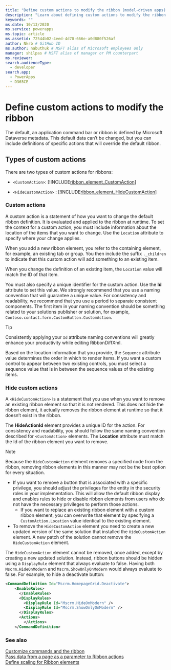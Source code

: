 ```yaml
---
title: "Define custom actions to modify the ribbon (model-driven apps) | Microsoft Docs" # Intent and product brand in a unique string of 43-59 chars including spaces"
description: "Learn about defining custom actions to modify the ribbon." # 115-145 characters including spaces. This abstract displays in the search result."
keywords: ""
ms.date: 10/13/2020
ms.service: powerapps
ms.topic: article
ms.assetid: 72544b02-4eed-4d70-666e-a0d880f526af
author: Nkrb # GitHub ID
ms.author: nabuthuk # MSFT alias of Microsoft employees only
manager: shilpas # MSFT alias of manager or PM counterpart
ms.reviewer: 
search.audienceType: 
  - developer
search.app: 
  - PowerApps
  - D365CE
---
```


# Define custom actions to modify the ribbon

The default, an application command bar or ribbon is defined by Microsoft Dataverse metadata. This default data can’t be changed, but you can include definitions of specific actions that will override the default ribbon.  
  
## Types of custom actions

 There are two types of custom actions for ribbons:  
  
- `<CustomAction>`: [!INCLUDE[ribbon_element_CustomAction](../../includes/ribbon-element-customaction.md)]  
  
- `<HideCustomAction>` : [!INCLUDE[ribbon_element_HideCustomAction](../../includes/ribbon-element-hidecustomaction.md)]  
  
### Custom actions  

 A custom action is a statement of how you want to change the default ribbon definition. It is evaluated and applied to the ribbon at runtime. To set the context for a custom action, you must include information about the location of the items that you want to change. Use the `Location` attribute to specify where your change applies.  
  
 When you add a new ribbon element, you refer to the containing element, for example, an existing tab or group. You then include the suffix `._children` to indicate that this custom action will add something to an existing item.  
  
 When you change the definition of an existing item, the `Location` value will match the ID of that item.  
  
 You must also specify a unique identifier for the custom action. Use the **Id** attribute to set this value. We strongly recommend that you use a naming convention that will guarantee a unique value. For consistency and readability, we recommend that you use a period to separate consistent components. The first item in your naming convention should be something related to your solutions publisher or solution, for example, `Contoso.contact.form.CustomButton.CustomAction`.  
  
> [!TIP]
> Consistently applying your `Id` attribute naming conventions will greatly enhance your productivity while editing RibbonDiffXml.  
  
 Based on the location information that you provide, the `Sequence` attribute value determines the order in which to render items. If you want a custom control to appear between two existing controls, you must select a sequence value that is in between the sequence values of the existing items.  
  
### Hide custom actions  

 A `<HideCustomAction>` is a statement that you use when you want to remove an existing ribbon element so that it is not rendered. This does not hide the ribbon element, it actually removes the ribbon element at runtime so that it doesn’t exist in the ribbon.  

The **HideActionId** element provides a unique ID for the action. For consistency and readability, you should follow the same naming convention described for `<CustomAction>` elements. The **Location** attribute must match the Id of the ribbon element you want to remove.  
  
> [!NOTE]
> Because the `HideCustomAction` element removes a specified node from the ribbon, removing ribbon elements in this manner may not be the best option for every situation.  
> 
> - If you want to remove a button that is associated with a specific privilege, you should adjust the privileges for the entity in the security roles in your implementation. This will allow the default ribbon display and enables rules to hide or disable ribbon elements from users who do not have the necessary privileges to perform those actions.  
>   -   If you want to replace an existing ribbon element with a custom ribbon element, you can overwrite that element by specifying a `CustomAction.Location` value identical to the existing element.  
> - To remove the `HideCustomAction` element you need to create a new updated version of the same solution that installed the `HideCustomAction` element. A new patch of the solution cannot remove the `HideCustomAction` element.

The `HideCustomAction` element cannot be removed, once added, except by creating a new updated solution. Instead, ribbon buttons should be hidden using a `DisplayRule` element that always evaluate to false. Having both `Mscrm.HideOnModern` and `Mscrm.ShowOnlyOnModern` would always evaluate to false. For example, to hide a deactivate button:

```xml
<CommandDefinition Id="Mscrm.HomepageGrid.Deactivate">
    <EnableRules>
      </EnableRules>
      <DisplayRules>
        <DisplayRule Id="Mscrm.HideOnModern" />
        <DisplayRule Id="Mscrm.ShowOnlyOnModern" />
      </DisplayRules>
      <Actions>
        </Actions>
    </CommandDefinition>
```
  

  
### See also  

[Customize commands and the ribbon](customize-commands-ribbon.md)   
[Pass data from a page as a parameter to Ribbon actions](/dynamics365/customerengagement/on-premises/developer/customize-dev/pass-dynamics-365-data-page-parameter-ribbon-actions
)<br/> 
[Define scaling for Ribbon elements](define-scaling-ribbon-elements.md)

